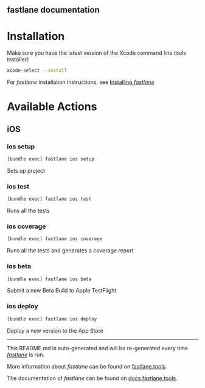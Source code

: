 fastlane documentation
----

# Installation

Make sure you have the latest version of the Xcode command line tools installed:

```sh
xcode-select --install
```

For _fastlane_ installation instructions, see [Installing _fastlane_](https://docs.fastlane.tools/#installing-fastlane)

# Available Actions

## iOS

### ios setup

```sh
[bundle exec] fastlane ios setup
```

Sets up project

### ios test

```sh
[bundle exec] fastlane ios test
```

Runs all the tests

### ios coverage

```sh
[bundle exec] fastlane ios coverage
```

Runs all the tests and generates a coverage report

### ios beta

```sh
[bundle exec] fastlane ios beta
```

Submit a new Beta Build to Apple TestFlight

### ios deploy

```sh
[bundle exec] fastlane ios deploy
```

Deploy a new version to the App Store

----

This README.md is auto-generated and will be re-generated every time [_fastlane_](https://fastlane.tools) is run.

More information about _fastlane_ can be found on [fastlane.tools](https://fastlane.tools).

The documentation of _fastlane_ can be found on [docs.fastlane.tools](https://docs.fastlane.tools).
